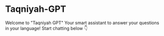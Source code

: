 # Taqniyah-GPT
Welcome to "Taqniyah GPT" Your smart assistant to answer your questions in your language! Start chatting below 👇
